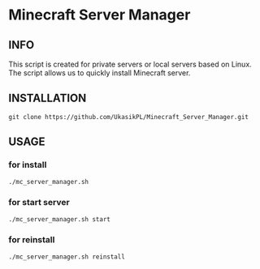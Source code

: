 # Minecraft Server Manager
## INFO
This script is created for private servers or local servers based on Linux.
The script allows us to quickly install Minecraft server.
## INSTALLATION
```git
git clone https://github.com/UkasikPL/Minecraft_Server_Manager.git
```
## USAGE
### for install
```bash
./mc_server_manager.sh
```
### for start server
```bash
./mc_server_manager.sh start
```
### for reinstall
```bash
./mc_server_manager.sh reinstall
```
